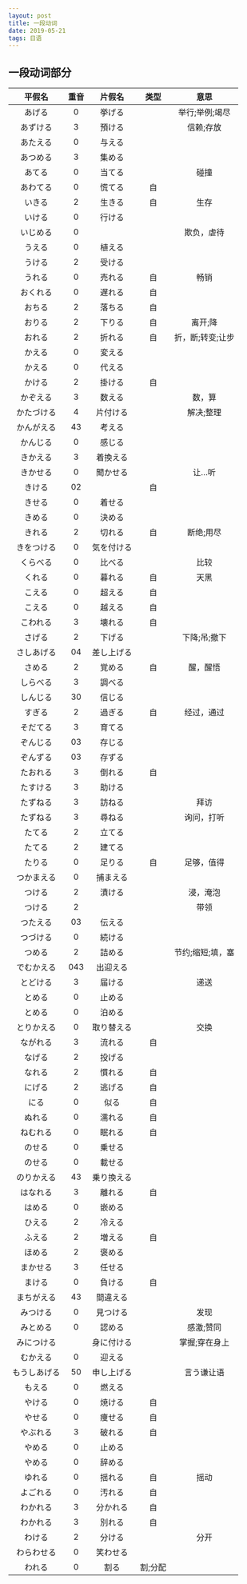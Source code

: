```yaml
---
layout: post
title: 一段动词
date: 2019-05-21
tags: 日语    
---
```

## 一段动词部分

|平假名|重音|片假名|类型|意思|
|:---:|:---:|:---:|:---:|:---:|
|あげる|0|挙げる| |举行;举例;竭尽|
|あずける|3|預ける| |信赖;存放|
|あたえる|0|与える| | |
|あつめる|3|集める| | |
|あてる|0|当てる| |碰撞|
|あわてる|0|慌てる|自| |
|いきる|2|生きる|自|生存|
|いける|0|行ける| | |
|いじめる|0| | |欺负，虐待|
|うえる|0|植える| | |
|うける|2|受ける| | |
|うれる|0|売れる|自|畅销|
|おくれる|0|遅れる|自| |
|おちる|2|落ちる|自| |
|おりる|2|下りる|自|离开;降|
|おれる|2|折れる|自|折，断;转变;让步|
|かえる|0|変える| | |
|かえる|0|代える| | |
|かける|2|掛ける|自| |
|かぞえる|3|数える| |数，算|
|かたづける|4|片付ける| |解决;整理|
|かんがえる|43|考える| | |
|かんじる|0|感じる| | |
|きかえる|3|着換える| | |
|きかせる|0|聞かせる| |让…听|
|きける|02| |自| |
|きせる|0|着せる| | |
|きめる|0|決める| | |
|きれる|2|切れる|自|断绝;用尽|
|きをつける|0|気を付ける| | |
|くらべる|0|比べる| |比较|
|くれる|0|暮れる|自|天黑|
|こえる|0|超える|自| |
|こえる|0|越える|自| |
|こわれる|3|壊れる|自| |
|さげる|2|下げる| |下降;吊;撤下|
|さしあげる|04|差し上げる| | |
|さめる|2|覚める|自|醒，醒悟|
|しらべる|3|調べる| | |
|しんじる|30|信じる| | |
|すぎる|2|過ぎる|自|经过，通过|
|そだてる|3|育てる| | |
|ぞんじる|03|存じる| | |
|ぞんずる|03|存ずる| | |
|たおれる|3|倒れる|自| |
|たすける|3|助ける| | |
|たずねる|3|訪ねる| |拜访|
|たずねる|3|尋ねる| |询问，打听|
|たてる|2|立てる| | |
|たてる|2|建てる| | |
|たりる|0|足りる|自|足够，值得|
|つかまえる|0|捕まえる| | |
|つける|2|漬ける| |浸，淹泡|
|つける|2| | |带领|
|つたえる|03|伝える| | |
|つづける|0|続ける| | |
|つめる|2|詰める| |节约;缩短;填，塞|
|でむかえる|043|出迎える| | |
|とどける|3|届ける| |递送|
|とめる|0|止める| | |
|とめる|0|泊める| | |
|とりかえる|0|取り替える| |交换|
|ながれる|3|流れる|自| |
|なげる|2|投げる| | |
|なれる|2|慣れる|自| |
|にげる|2|逃げる|自| |
|にる|0|似る|自| |
|ぬれる|0|濡れる|自| |
|ねむれる|0|眠れる|自| |
|のせる|0|乗せる| | |
|のせる|0|載せる| | |
|のりかえる|43|乗り換える| | |
|はなれる|3|離れる|自| |
|はめる|0|嵌める| | |
|ひえる|2|冷える| | |
|ふえる|2|増える|自| |
|ほめる|2|褒める| | |
|まかせる|3|任せる| | |
|まける|0|負ける|自| |
|まちがえる|43|間違える| | |
|みつける|0|見つける| |发现|
|みとめる|0|認める| |感激;赞同|
|みにつける| |身に付ける| |掌握;穿在身上|
|むかえる|0|迎える| | |
|もうしあげる|50|申し上げる| |言う谦让语|
|もえる|0|燃える| | |
|やける|0|焼ける|自| |
|やせる|0|痩せる|自| |
|やぶれる|3|破れる|自| |
|やめる|0|止める| | |
|やめる|0|辞める| | |
|ゆれる|0|揺れる|自|摇动|
|よごれる|0|汚れる|自| |
|わかれる|3|分かれる|自| |
|わかれる|3|別れる|自| |
|わける|2|分ける| |分开|
|わらわせる|0|笑わせる| | |
|われる|0|割る|割;分配| |
